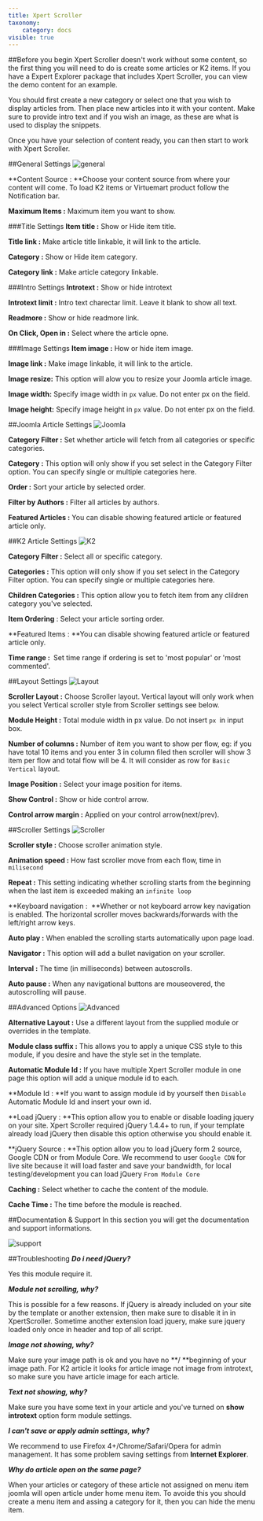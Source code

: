 ```yaml
---
title: Xpert Scroller
taxonomy:
    category: docs
visible: true
---
```


##Before you begin
Xpert Scroller doesn't work without some content, so the first thing you will need to do is create some articles or K2 items. If you have a Expert Explorer package that includes Xpert Scroller, you can view the demo content for an example.

You should first create a new category or select one that you wish to display articles from. Then place new articles into it with your content. Make sure to provide intro text and if you wish an image, as these are what is used to display the snippets.

Once you have your selection of content ready, you can then start to work with Xpert Scroller.

##General Settings
![general](general-settings.jpg)

**Content Source :&nbsp;**Choose your content source from where your content will come. To load K2 items or 
Virtuemart product follow the Notification bar.

**Maximum Items :** Maximum item you want to show.

###Title Settings
**Item title :** Show or Hide item title.

**Title link :** Make article title linkable, it will link to the article.

**Category :** Show or Hide item category.

**Category link :** Make article category linkable.

###Intro Settings
**Introtext :** Show or hide introtext

**Introtext limit :** Intro text charectar limit. Leave it blank to show all text.

**Readmore :** Show or hide readmore link.

**On Click, Open in :** Select where the article opne.

###Image Settings
**Item image :** How or hide item image.

**Image link :** Make image linkable, it will link to the article.

**Image resize:** This option will alow you to resize your Joomla article image.

**Image width:** Specify image width in <code>px</code> value. Do not enter px on the field.

**Image height:** Specify image height in <code>px</code> value. Do not enter px on the field.


##Joomla Article Settings
![Joomla](joomla-settings.jpg)

**Category Filter :** Set whether article will fetch from all categories or specific categories.

**Category :** This option will only show if you set select in the Category Filter option. You can specify single or multiple categories here.

**Order :** Sort your article by selected order.

**Filter by Authors :** Filter all articles by authors.

**Featured Articles :** You can disable showing featured article or featured article only.

##K2 Article Settings
![K2](k2-settings.jpg)

**Category Filter :** Select all or specific category.

**Categories :** This option will only show if you set select in the Category Filter option. You can specify single or multiple categories here.

**Children Categories :** This option allow you to fetch item from any clildren category you've selected.

**Item Ordering**&nbsp;:&nbsp;Select your article sorting order.

**Featured Items :&nbsp;**You can disable showing featured article or featured article only.

**Time range :&nbsp;** Set time range if ordering is set to 'most popular' or 'most commented'.

##Layout Settings
![Layout](layout-settings.jpg)


**Scroller Layout :** Choose Scroller layout. Vertical layout will only work when you select Vertical scroller style from Scroller settings see below.

**Module Height :**&nbsp;Total module width in px value. Do not insert&nbsp;<code>px&nbsp;</code>in input box.

**Number of columns :** Number of item you want to show per flow, eg: if you have total 10 items and you enter 3 in column filed then scroller will show 3 item per flow and total flow will be 4. It will consider as row for <code>Basic Vertical</code> layout.

**Image Position :** Select your image position for items.&nbsp;

**Show Control :** Show or hide control arrow.

**Control arrow margin :** Applied on your control arrow(next/prev).

##Scroller Settings
![Scroller](scroller-settings.jpg)

**Scroller style :** Choose scroller animation style.

**Animation speed :** How fast scroller move from each flow, time in <code>milisecond</code>

**Repeat :** This setting indicating whether scrolling starts from the beginning when the last item is exceeded making an <code>infinite loop</code>

**Keyboard navigation : &nbsp;**Whether or not keyboard arrow key navigation is enabled. The horizontal scroller moves backwards/forwards with the left/right arrow keys.

**Auto play :**&nbsp;When enabled the scrolling starts automatically upon page load.

**Navigator :** This option will add a bullet navigation on your scroller.

**Interval :**&nbsp;The time (in milliseconds) between autoscrolls.

**Auto pause :** When any navigational buttons are mouseovered, the autoscrolling will pause.

##Advanced Options
![Advanced](advance.jpg)

**Alternative Layout :** Use a different layout from the supplied module or overrides in the template.

**Module class suffix :** This allows you to apply a unique CSS style to this module, if you desire and have the style set in the template.

**Automatic Module Id :** If you have multiple Xpert Scroller module in one page this option will add a unique module id to each.

**Module Id :&nbsp;**If you want to assign module id by yourself then <code>Disable</code> Automatic Module Id and insert your own id.

**Load jQuery :&nbsp;**This option allow you to enable or disable loading jquery on your site. Xpert Scroller required jQuery 1.4.4+ to run, if your template already load jQuery then disable this option otherwise you should enable it.

**jQuery Source :&nbsp;**This option allow you to load jQuery form 2 source, Google CDN or from Module Core. We recommend to user <code>Google CDN</code> for live site because it will load faster and save your bandwidth, for local testing/development you can load jQuery <code>From Module Core</code>

**Caching :** Select whether to cache the content of the module.

**Cache Time :** The time before the module is reached.

##Documentation & Support
In this section you will get the documentation and support informations.

![support](docsupport.jpg)


##Troubleshooting
<em>**Do i need jQuery?**</em>

Yes this module require it.


<em>**Module not scrolling, why?**</em>

This is possible for a few reasons. If jQuery is already included on your site by the template or another extension, then make sure to disable it in in XpertScroller. Sometime another extension load jquery, make sure jquery loaded only once in header and top of all script.


<em>**Image not showing, why?**</em>

Make sure your image path is ok and you have no **/ **beginning of your image path. For K2 article it looks for article image not image from introtext, so make sure you have article image for each article.


<em>**Text not showing, why?**</em>

Make sure you have some text in your article and you've turned on **show introtext**&nbsp;option form module settings.


<em>**I can't save or apply admin settings, why?**</em>

We recommend to use Firefox 4+/Chrome/Safari/Opera for admin management. It has some problem saving settings from 
**Internet Explorer**.

<em>**Why do article open on the same page?**</em>

When your articles or category of these article not assigned on menu item joomla will open article under home menu item. To avoide this you should create a menu item and assing a category for it, then you can hide the menu item.
